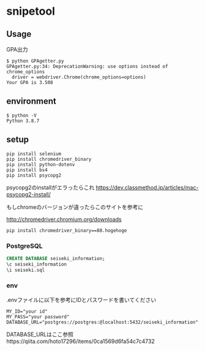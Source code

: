 # snipetool

## Usage

GPA出力

~~~
$ python GPAgetter.py
GPAgetter.py:34: DeprecationWarning: use options instead of chrome_options
  driver = webdriver.Chrome(chrome_options=options)
Your GPA is 3.508
~~~

## environment

~~~
$ python -V
Python 3.8.7
~~~

## setup

~~~
pip install selenium
pip install chromedriver_binary
pip install python-dotenv
pip install bs4
pip install psycopg2
~~~

psycopg2のinstallがエラったらこれ
https://dev.classmethod.jp/articles/mac-psycopg2-install/

もしchromeのバージョンが違ったらこのサイトを参考に

http://chromedriver.chromium.org/downloads

~~~
pip install chromedriver_binary==88.hogehoge
~~~

### PostgreSQL

~~~sql
CREATE DATABASE seiseki_information;
\c seiseki_information
\i seiseki.sql
~~~

### env

.envファイルに以下を参考にIDとパスワードを書いてください

~~~
MY_ID="your id"
MY_PASS="your password"
DATABASE_URL="postgres://postgres:@localhost:5432/seiseki_information"
~~~

DATABASE_URLはここ参照https://qiita.com/hoto17296/items/0ca1569d6fa54c7c4732
